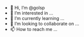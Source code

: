 - 👋 Hi, I’m @golsp
- 👀 I’m interested in ...
- 🌱 I’m currently learning ...
- 💞️ I’m looking to collaborate on ...
- 📫 How to reach me ...

<!---
golsp/golsp is a ✨ special ✨ repository because its `README.md` (this file) appears on your GitHub profile.
You can click the Preview link to take a look at your changes.
--->
